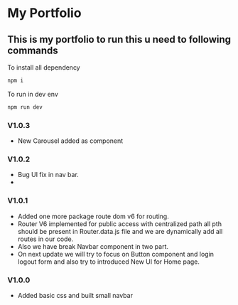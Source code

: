 # My Portfolio

## This is my portfolio to run this u need to following commands

To install all dependency
```powershell
npm i
```

To run in dev env
```powershell
npm run dev
``````
### V1.0.3
* New Carousel added as component
### V1.0.2
* Bug UI fix in nav bar.
*  
### V1.0.1
* Added one more package route dom v6 for routing.
* Router V6 implemented for public access with centralized path all pth should be present in Router.data.js file and we are dynamically add all routes in our code.
* Also we have break Navbar component in two part.
* On next update we will try to focus on Button component and login logout form and also try to introduced New UI for Home page.

### V1.0.0
* Added basic css and built small navbar